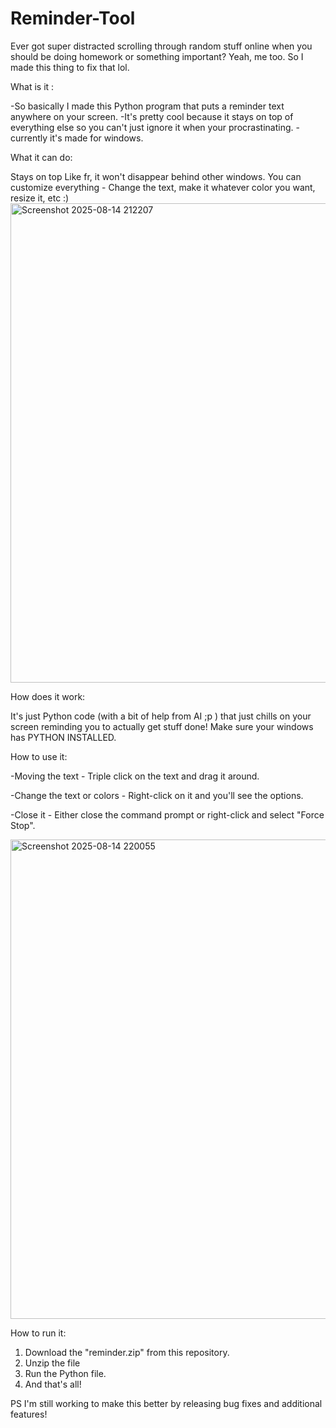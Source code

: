 # Reminder-Tool
Ever got super distracted scrolling through random stuff online when you should be doing homework or something important? Yeah, me too. So I made this thing to fix that lol.



What is it :


-So basically I made this Python program that puts a reminder text anywhere on your screen. 
-It's pretty cool because it stays on top of everything else so you can't just ignore it when your procrastinating.
-currently it's made for windows.



What it can do:


Stays on top Like fr, it won't disappear behind other windows.
You can customize everything - Change the text, make it whatever color you want, resize it, etc :)
<img width="1365" height="767" alt="Screenshot 2025-08-14 212207" src="https://github.com/user-attachments/assets/bfdfd580-d187-432d-8040-53a25ea29a5c" />




How does it work:


It's just Python code (with a bit of help from AI ;p ) that just chills on your screen reminding you to actually get stuff done! Make sure your windows has PYTHON INSTALLED.



How to use it:


-Moving the text - Triple click on the text and drag it around.

-Change the text or colors - Right-click on it and you'll see the options.

-Close it - Either close the command prompt or right-click and select "Force Stop".

<img width="1365" height="767" alt="Screenshot 2025-08-14 220055" src="https://github.com/user-attachments/assets/d9115b27-c8e4-4ef6-83d8-c8d3578ecc72" />




How to run it:


1. Download the "reminder.zip" from this repository.
2. Unzip the file
3. Run the Python file.
4. And that's all!


PS I'm still working to make this better by releasing bug fixes and additional features!

